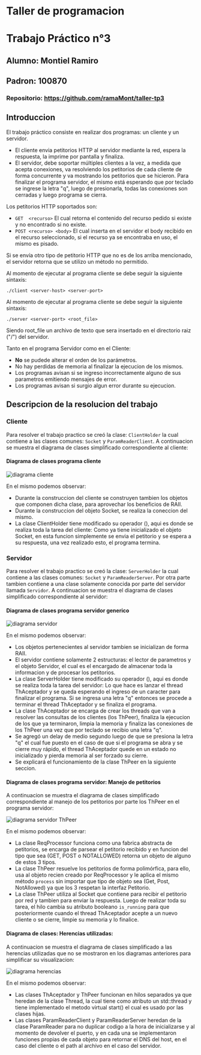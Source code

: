 # Taller de programacion
# Trabajo Práctico n°3
## Alumno: Montiel Ramiro
## Padron: 100870
### Repositorio: https://github.com/ramaMont/taller-tp3

## Introduccion

El trabajo práctico consiste en realizar dos programas: un cliente y un servidor. 
- El cliente envia petitorios HTTP al servidor mediante la red, espera la respuesta, la imprime por pantalla y finaliza. 
- El servidor, debe soportar múltiples clientes a la vez, a medida que acepta conexiones, va resolviendo los petitorios de cada cliente de forma concurrente y va mostrando los petitorios que se hicieron. Para finalizar el programa servidor, el mismo está esperando que por teclado se ingrese la letra "q", luego de presionarla, todas las conexiones son cerradas y luego programa se cierra.

Los petitorios HTTP soportados son:
- `GET  <recurso>` El cual retorna el contenido del recurso pedido si existe y no encontrado si no existe.
- `POST <recurso> <body>` El cual inserta en el servidor el body recibido en el recurso seleccionado, si el recurso ya se encontraba en uso, el mismo es pisado.

Si se envía otro tipo de petitorio HTTP que no es de los arriba mencionado, el servidor retorna que se utilizo un método no permitido.

Al momento de ejecutar al programa cliente se debe seguir la siguiente sintaxis:

`./client <server-host> <server-port>`

Al momento de ejecutar al programa cliente se debe seguir la siguiente sintaxis:

`./server <server-port> <root_file>`

Siendo root_file un archivo de texto que sera insertado en el directorio raiz ("/") del servidor.

Tanto en el programa Servidor como en el Cliente:

- **No** se pudede alterar el orden de los parámetros.
- No hay perdidas de memoria al finalizar la ejecucion de los mismos.
- Los programas avisan si se ingreso incorrectamente alguno de sus parametros emitiendo mensajes de error.
- Los programas avisan si surgio algun error durante su ejecucion.

## Descripcion de la resolucion del trabajo

### Cliente

Para resolver el trabajo practico se creó la clase: `ClientHolder` la cual contiene a las clases comunes: 
`Socket` y `ParamReaderClient`.
A continuacion se muestra el diagrama de clases simplificado correspondiente al cliente:

#### Diagrama de clases programa cliente

![diagrama cliente](http://www.plantuml.com/plantuml/png/bT1Bwi8m40RmVKwHvVz1mIDK1D5TiISOqw64ffaoCtMXU7UdpKgwqLqU7xylcLeKMESnEHbYde1Xz261o5wLutLMF0VARRoZtxdrmXzInAmdIXsoVpZ_JnCoAF7Fhtj-pZHBw89WIX4NgxfXCCa3z_DePoJczwWDiHg_hArPzBkgbiA0nO_M8-lss1bdoOoXSCwz_UolghPlt4QAxMhCdKtn1G00)

En el mismo podemos observar:

- Durante la construccion del cliente se construyen tambien los objetos que componen dicha clase, para aprovechar los beneficios de RAII.
- Durante la construccion del objeto Socket, se realiza la coneccion del mismo.
- La clase ClientHolder tiene modificado su operador (), aqui es donde se realiza toda la tarea del cliente: Como ya tiene inicializado el objeto Socket, en esta funcion simplemente se envia el petitorio y se espera a su respuesta, una vez realizado esto, el programa termina.

### Servidor

Para resolver el trabajo practico se creó la clase: `ServerHolder` la cual contiene a las clases comunes: 
`Socket` y `ParamReaderServer`.
Por otra parte tambien contiene a una clase solamente conocida por parte del servidor llamada `Servidor`.
A continuacion se muestra el diagrama de clases simplificado correspondiente al servidor:

#### Diagrama de clases programa servidor generico

![diagrama servidor](http://www.plantuml.com/plantuml/png/bPB1Yjmm38RlVWgVIhibq7jBsQLbQA67ORBtnUk8Z8aZkP8yBIrzzpes0mbJwEOKMRA-Nx_YUr77ckTeP0gO7BlP-kX47bGvF6U5hvwm3x_0lZErO7lW2_0NYWEm_MtiMqh0JebVlp5_NeuvBfTEu0gb4HTMTm5VIDRnc6T09Idy4VH8h0LVuqE8i4-g9p-1Ldv0jLAFXw7WpYJwBOW21XohWFCUadwA0R0f2k3GAzUOmOVBNl5YBWpKxCqksGB9B2JBiJJyRAvEBLjb4idcd752-e4d-BvF-l7yi9Xn0wsN--7npE26kuys0R2yBuMse1AykavROX_1uO5Ot0GepN_6jXEbL8CWdmbXxrH7Q7_xtxhFHD5E0Eb9NIpGyPeByiGPiMJ-CuencpTwrtMth-tsodM4RQKhbTKUpIfkNSt2EjsjO3VtctlJFcj2osoRxm67FCU_)

En el mismo podemos observar:
- Los objetos pertenecientes al servidor tambien se inicializan de forma RAII.
- El servidor contiene solamente 2 estructuras: el lector de parametros y el objeto Servidor, el cual es el encargado de almacenar toda la informacion y de procesar los petitorios.
- La clase ServerHolder tiene modificado su operador (), aqui es donde se realiza toda la tarea del servidor: Lo que hace es lanzar el thread ThAceptador y se queda esperando el ingreso de un caracter para finalizar el programa. Si se ingresa una letra "q" entonces se procede a terminar el thread ThAceptador y se finaliza el programa.
- La clase ThAceptador se encarga de crear los threads que van a resolver las consultas de los clientes (los ThPeer), finaliza la ejecucion de los que ya terminaron, limpia la memoria y finaliza las conexiones de los ThPeer una vez que por teclado se recibio una letra "q".
- Se agregó un delay de medio segundo luego de que se presiona la letra "q" el cual fue puesto en el caso de que si el programa se abra y se cierre muy rápido, el thread ThAceptador quede en un estado no inicializado y pierda memoria al ser forzado su cierre.
- Se explicará el funcionamiento de la clase ThPeer en la siguiente seccion.

#### Diagrama de clases programa servidor: Manejo de petitorios

A continuacion se muestra el diagrama de clases simplificado correspondiente al manejo de los petitorios por parte los ThPeer en el programa servidor:

![diagrama servidor ThPeer](http://www.plantuml.com/plantuml/png/fPHDYzim48Rl-XKwBVk1eVVsi4jBIw4Ki-azoFAG2CiQHpDA-j7yzqwaE8sp119o6xtMlC_CQF0piOcSUg-eSs4mqVJQUaFqmXnTanY-MWmpznlqEvK_w5TOrH4j467KVvIkI6w6XOwmIa0iGWti6AF3HosE199n_w3qqr3Ixky8ujgr61_UgwswX6mQWHZBvOO-08H_plRYVhu0JziWJD72xSOrqXddKMcm_NKxvploY_UuWVQOrWCliPq7qyDDeo-C6TfkFoSNM5C-Vcx5UOd4tnmn1A7cPpRMmi0VlOF0MI08xOnZZYDOjmO9jrV0zpLdV6y6BIOf4jBkA0a_nNS1_5hKicf8atCANS1DA9juJUC_bZL08PSPI70t5YHnW-Xr1p3CsNWnNOoQetbC8MJbIQ8o2SOX1uu-OO1Io_zj_l2tgdRxU2hLIAVQqQkhVOsLg8TBn-9OxgWzxhJIp66qLI5F1U5Eb0bryX-OijzyAc3r3A5DlVy7)

En el mismo podemos observar:
- La clase ReqProcessor funciona como una fabrica abstracta de petitorios, se encarga de parsear el petitorio recibido y en funcion del tipo que sea (GET, POST o NOTALLOWED) retorna un objeto de alguno de estos 3 tipos.
- La clase ThPeer resuelve los petitorios de forma polimórfica, para ello, usa al objeto recien creado por ReqProcessor y le aplica el mismo método `process` sin importar que tipo de objeto sea (Get, Post, NotAllowed) ya que los 3 respetan la interfaz Petitorio.
- La clase ThPeer utiliza al Socket que contiene para recibir el petitorio por red y tambien para enviar la respuesta. Luego de realizar toda su tarea, el hilo cambia su atributo booleano `is_running` para que posteriormente cuando el thread ThAceptador acepte a un nuevo cliente o se cierre, limpie su memoria y lo finalice.

#### Diagrama de clases: Herencias utilizadas:

A continuacion se muestra el diagrama de clases simplificado a las herencias utilizadas que no se mostraron en los diagramas anteriores para simplificar su visualizacion:

![diagrama herencias](http://www.plantuml.com/plantuml/png/pPBFIiH03CRlynHp4lzGy04yxAA8tehrlioseOwTJagIwS4_xsvskcBBme8AugbVlePylxHPiJYIr0V3dO-38zVREZZcjGZvRHAuhp5M_WNifSalxECJWMligx65J79w67kHXvsUgNf67xCOlOvtmL9QrYmuB0pFDnX1hNVp7PPr3OEu1Ya3ZL2BoW60MCiAwmv4nKa5D7hjKhr53BO363RYWWQrdvxdZL96TVw0kmHGvF_CMEwQ7i0riFYsZjhKGnJaMK0BKYB9pnDskqyvXpFLKtthmoysk0vUcO_DlqFUy-yF_EgjAEO7jlJp3pJp-pl_iiqiEVSVhdgqPQ8rAuXDwiC7)

En el mismo podemos observar:
- Las clases ThAceptador y ThPeer funcionan en hilos separados ya que heredan de la clase Thread, la cual tiene como atributo un std::thread y tiene implementado el metodo virtual start() el cual es usado por las clases hijas.
- Las clases ParamReaderClient y  ParamReaderServer heredan de la clase ParamReader para no duplicar codigo a la hora de inicializarse y al momento de devolver el puerto, y en cada una se implementaron funciones propias de cada objeto para retornar el DNS del host, en el caso del cliente o el path al archivo en el caso del servidor.
